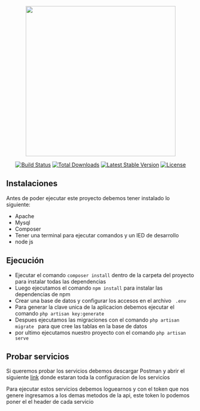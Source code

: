 <p align="center"><a href="https://laravel.com" target="_blank"><img src="https://raw.githubusercontent.com/laravel/art/master/logo-lockup/5%20SVG/2%20CMYK/1%20Full%20Color/laravel-logolockup-cmyk-red.svg" width="400"></a></p>

<p align="center">
<a href="https://travis-ci.org/laravel/framework"><img src="https://travis-ci.org/laravel/framework.svg" alt="Build Status"></a>
<a href="https://packagist.org/packages/laravel/framework"><img src="https://poser.pugx.org/laravel/framework/d/total.svg" alt="Total Downloads"></a>
<a href="https://packagist.org/packages/laravel/framework"><img src="https://poser.pugx.org/laravel/framework/v/stable.svg" alt="Latest Stable Version"></a>
<a href="https://packagist.org/packages/laravel/framework"><img src="https://poser.pugx.org/laravel/framework/license.svg" alt="License"></a>
</p>

## Instalaciones

Antes de poder ejecutar este proyecto debemos tener instalado lo siguiente:

- Apache
- Mysql
- Composer
- Tener una terminal para ejecutar comandos y un IED de desarrollo
- node js

## Ejecución

- Ejecutar el comando ``` composer install ``` dentro de la carpeta del proyecto para instalar todas las dependencias 
- Luego ejecutamos el comando ``` npm install ``` para instalar las dependencias de npm
- Crear una base de datos y configurar los accesos en el archivo ``` .env```
- Para generar la clave unica de la aplicacion debemos ejecutar el comando ```php artisan key:generate```
- Despues ejecutamos las migraciones con el comando ```php artisan migrate ``` para que cree las tablas en la base de datos
- por ultimo ejecutamos nuestro proyecto con el comando ```php artisan serve```

## Probar servicios

Si queremos probar los servicios debemos descargar Postman y abrir el siguiente [link](https://www.getpostman.com/collections/2495aa84e9d26dbbc8a1p) donde estaran toda la configuracion de los servicios 

Para ejecutar estos servicios debemos loguearnos y con el token que nos genere ingresamos a los demas metodos de la api, este token lo podemos poner el el header de cada servicio
